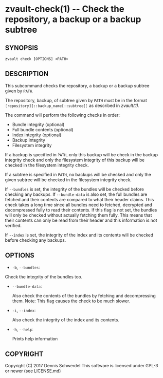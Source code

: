 zvault-check(1) -- Check the repository, a backup or a backup subtree
=====================================================================

## SYNOPSIS

`zvault check [OPTIONS] <PATH>`


## DESCRIPTION

This subcommand checks the repository, a backup or a backup subtree given by
`PATH`.

The repository, backup, of subtree given by `PATH` must be in the format
`[repository][::backup_name[::subtree]]` as described in _zvault(1)_.

The command will perform the following checks in order:
- Bundle integrity (optional)
- Full bundle contents (optional)
- Index integrity (optional)
- Backup integrity
- Filesystem integrity

If a backup is specified in `PATH`, only this backup will be check in the backup
integrity check and only the filesystem integrity of this backup will be checked
in the filesystem integrity check.

If a subtree is specified in `PATH`, no backups will be checked and only the
given subtree will be checked in the filesystem integrity check.

If `--bundles` is set, the integrity of the bundles will be checked before
checking any backups.
If `--bundle-data` is also set, the full bundles are fetched and their contents
are compared to what their header claims. This check takes a long time since all
bundles need to fetched, decrypted and decompressed fully to read their
contents. If this flag is not set, the bundles will only be checked without
actually fetching them fully. This means that their contents can only be read
from their header and this information is not verified.

If `--index` is set, the integrity of the index and its contents will be checked
before checking any backups.


## OPTIONS

  * `-b`, `--bundles`:

  Check the integrity of the bundles too.


  * `--bundle-data`:

    Also check the contents of the bundles by fetching and decompressing them.
    Note: This flag causes the check to be much slower.


  * `-i`, `--index`:

    Also check the integrity of the index and its contents.


  * `-h`, `--help`:

    Prints help information


## COPYRIGHT

Copyright (C) 2017  Dennis Schwerdel
This software is licensed under GPL-3 or newer (see LICENSE.md)
